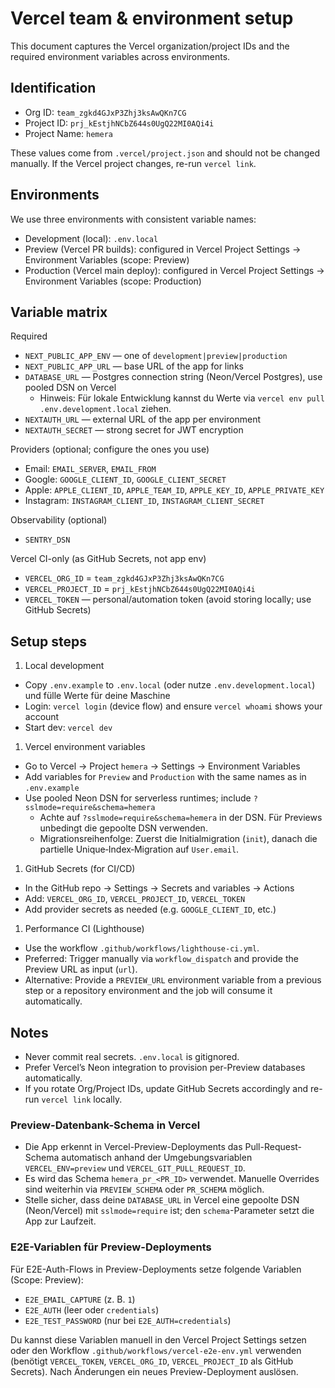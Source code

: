 # Vercel team & environment setup

This document captures the Vercel organization/project IDs and the required environment variables
across environments.

## Identification

- Org ID: `team_zgkd4GJxP3Zhj3ksAwQKn7CG`
- Project ID: `prj_kEstjhNCbZ644s0UgQ22MI0AQi4i`
- Project Name: `hemera`

These values come from `.vercel/project.json` and should not be changed manually. If the Vercel
project changes, re-run `vercel link`.

## Environments

We use three environments with consistent variable names:

- Development (local): `.env.local`
- Preview (Vercel PR builds): configured in Vercel Project Settings → Environment Variables (scope:
  Preview)
- Production (Vercel main deploy): configured in Vercel Project Settings → Environment Variables
  (scope: Production)

## Variable matrix

Required

- `NEXT_PUBLIC_APP_ENV` — one of `development|preview|production`
- `NEXT_PUBLIC_APP_URL` — base URL of the app for links
- `DATABASE_URL` — Postgres connection string (Neon/Vercel Postgres), use pooled DSN on Vercel
  - Hinweis: Für lokale Entwicklung kannst du Werte via `vercel env pull .env.development.local`
    ziehen.
- `NEXTAUTH_URL` — external URL of the app per environment
- `NEXTAUTH_SECRET` — strong secret for JWT encryption

Providers (optional; configure the ones you use)

- Email: `EMAIL_SERVER`, `EMAIL_FROM`
- Google: `GOOGLE_CLIENT_ID`, `GOOGLE_CLIENT_SECRET`
- Apple: `APPLE_CLIENT_ID`, `APPLE_TEAM_ID`, `APPLE_KEY_ID`, `APPLE_PRIVATE_KEY`
- Instagram: `INSTAGRAM_CLIENT_ID`, `INSTAGRAM_CLIENT_SECRET`

Observability (optional)

- `SENTRY_DSN`

Vercel CI-only (as GitHub Secrets, not app env)

- `VERCEL_ORG_ID` = `team_zgkd4GJxP3Zhj3ksAwQKn7CG`
- `VERCEL_PROJECT_ID` = `prj_kEstjhNCbZ644s0UgQ22MI0AQi4i`
- `VERCEL_TOKEN` — personal/automation token (avoid storing locally; use GitHub Secrets)

## Setup steps

1. Local development

- Copy `.env.example` to `.env.local` (oder nutze `.env.development.local`) und fülle Werte für
  deine Maschine
- Login: `vercel login` (device flow) and ensure `vercel whoami` shows your account
- Start dev: `vercel dev`

1. Vercel environment variables

- Go to Vercel → Project `hemera` → Settings → Environment Variables
- Add variables for `Preview` and `Production` with the same names as in `.env.example`
- Use pooled Neon DSN for serverless runtimes; include `?sslmode=require&schema=hemera`
  - Achte auf `?sslmode=require&schema=hemera` in der DSN. Für Previews unbedingt die gepoolte DSN
    verwenden.
  - Migrationsreihenfolge: Zuerst die Initialmigration (`init`), danach die partielle
    Unique‑Index‑Migration auf `User.email`.

1. GitHub Secrets (for CI/CD)

- In the GitHub repo → Settings → Secrets and variables → Actions
- Add: `VERCEL_ORG_ID`, `VERCEL_PROJECT_ID`, `VERCEL_TOKEN`
- Add provider secrets as needed (e.g. `GOOGLE_CLIENT_ID`, etc.)

1. Performance CI (Lighthouse)

- Use the workflow `.github/workflows/lighthouse-ci.yml`.
- Preferred: Trigger manually via `workflow_dispatch` and provide the Preview URL as input (`url`).
- Alternative: Provide a `PREVIEW_URL` environment variable from a previous step or a repository
  environment and the job will consume it automatically.

## Notes

- Never commit real secrets. `.env.local` is gitignored.
- Prefer Vercel’s Neon integration to provision per-Preview databases automatically.
- If you rotate Org/Project IDs, update GitHub Secrets accordingly and re-run `vercel link` locally.

### Preview-Datenbank-Schema in Vercel

- Die App erkennt in Vercel-Preview-Deployments das Pull-Request-Schema automatisch anhand der
  Umgebungsvariablen `VERCEL_ENV=preview` und `VERCEL_GIT_PULL_REQUEST_ID`.
- Es wird das Schema `hemera_pr_<PR_ID>` verwendet. Manuelle Overrides sind weiterhin via
  `PREVIEW_SCHEMA` oder `PR_SCHEMA` möglich.
- Stelle sicher, dass deine `DATABASE_URL` in Vercel eine gepoolte DSN (Neon/Vercel) mit
  `sslmode=require` ist; den `schema`-Parameter setzt die App zur Laufzeit.

### E2E-Variablen für Preview-Deployments

Für E2E-Auth-Flows in Preview-Deployments setze folgende Variablen (Scope: Preview):

- `E2E_EMAIL_CAPTURE` (z. B. `1`)
- `E2E_AUTH` (leer oder `credentials`)
- `E2E_TEST_PASSWORD` (nur bei `E2E_AUTH=credentials`)

Du kannst diese Variablen manuell in den Vercel Project Settings setzen oder den Workflow
`.github/workflows/vercel-e2e-env.yml` verwenden (benötigt `VERCEL_TOKEN`, `VERCEL_ORG_ID`,
`VERCEL_PROJECT_ID` als GitHub Secrets). Nach Änderungen ein neues Preview-Deployment auslösen.
